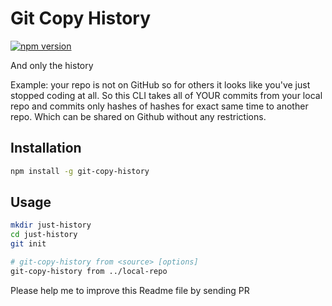 # Git Copy History
[![npm version](https://badge.fury.io/js/git-copy-history.svg)](https://www.npmjs.com/package/git-copy-history)

And only the history

Example: your repo is not on GitHub so for others it looks like you've just stopped coding at all.
So this CLI takes all of YOUR commits from your local repo and commits only hashes of hashes for exact same time to another repo.
Which can be shared on Github without any restrictions.

## Installation

```bash
npm install -g git-copy-history
```

## Usage

```bash
mkdir just-history
cd just-history
git init

# git-copy-history from <source> [options]
git-copy-history from ../local-repo
```

Please help me to improve this Readme file by sending PR
